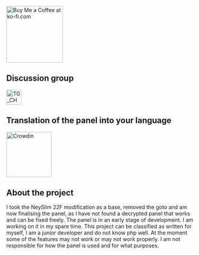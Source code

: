 <a href="https://ko-fi.com/U6U1YYQO8" target="blank"><img align="center" src="https://storage.ko-fi.com/cdn/kofi2.png?v=3" alt="Buy Me a Coffee at ko-fi.com" width="150" /></a>
<!--<a href="https://trello.com/b/UKJ9Z3XN/xtream" target="blank"><img align="center" src="https://raw.githubusercontent.com/devicons/devicon/master/icons/trello/trello-original-wordmark.svg" alt="Trelo" width="100" /></a>-->

## Discussion group
<a href="https://t.me/+Z6pJHzrvrMEyMDYy" target="blank"><img align="center" src="https://img.icons8.com/?size=100&id=63306&format=png&color=000000" alt="TG_CHAT" width="40" /></a>

## Translation of the panel into your language
<a href="https://crowdin.com/project/xtreamcodesdivarionmod" target="blank"><img align="center" src="https://d2gma3rgtloi6d.cloudfront.net/5d618ae4/images/crowdin-logo-app.svg" alt="Crowdin" width="120" /></a>

## About the project
I took the NeySlim 22F modification as a base, removed the goto and am now finalising the panel, as I have not found a decrypted panel that works and can be fixed freely. The panel is in an early stage of development. I am working on it in my spare time. This project can be classified as written for myself, I am a junior developer and do not know php well. At the moment some of the features may not work or may not work properly. I am not responsible for how the panel is used and for what purposes.
